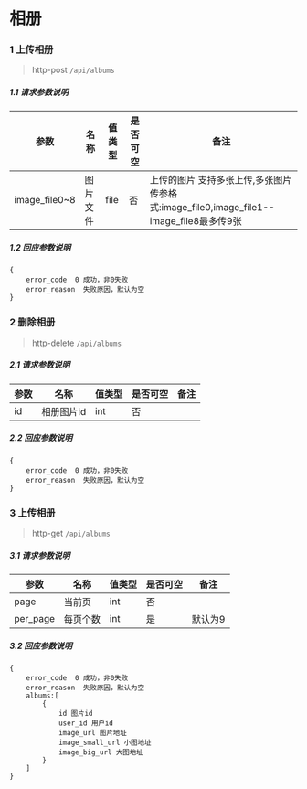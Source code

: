 # 相册

### 1 上传相册

> http-post ```/api/albums```

##### 1.1 请求参数说明
|参数|名称|值类型|是否可空|备注
|---|---|---|---|---|
|image_file0~8|图片文件|file|否|上传的图片 支持多张上传,多张图片传参格式:image_file0,image_file1--image_file8最多传9张

##### 1.2 回应参数说明
```
{
    error_code  0 成功，非0失败
    error_reason  失败原因，默认为空
}
```

### 2 删除相册

> http-delete ```/api/albums```

##### 2.1 请求参数说明
|参数|名称|值类型|是否可空|备注
|---|---|---|---|---|
| id |相册图片id|int|否|||

##### 2.2 回应参数说明
```
{
	error_code  0 成功，非0失败
	error_reason  失败原因，默认为空
}
```

### 3 上传相册

> http-get ```/api/albums```

##### 3.1 请求参数说明
|参数|名称|值类型|是否可空|备注
|---|---|---|---|---|
|page|当前页|int|否||
|per_page|每页个数|int|是|默认为9

##### 3.2 回应参数说明
```
{
    error_code  0 成功，非0失败
    error_reason  失败原因，默认为空
    albums:[
        {
            id 图片id
            user_id 用户id
            image_url 图片地址
            image_small_url 小图地址
            image_big_url 大图地址
        }
    ]
}
```